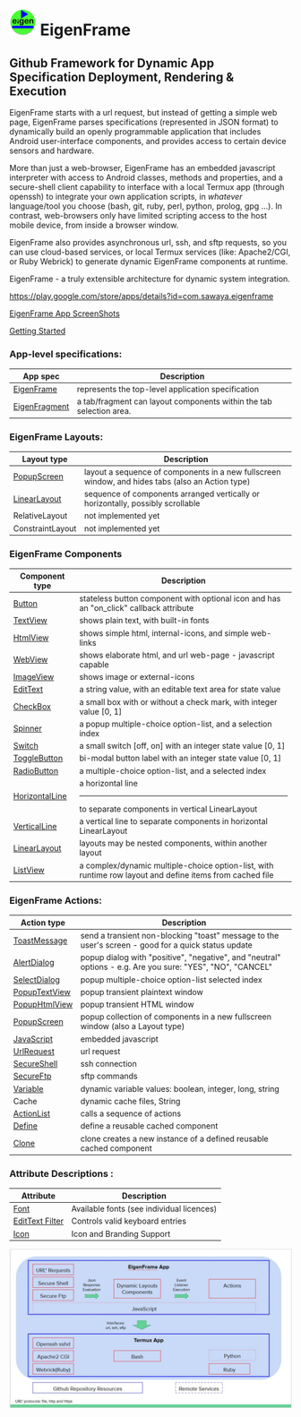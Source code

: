 # ![Alt](web/res/icon/mipmap-mdpi/ic_launcher_round.png "eigenframe") EigenFrame
## Github Framework for Dynamic App Specification Deployment, Rendering & Execution

EigenFrame starts with a url request, but instead of getting a simple web page, EigenFrame parses specifications (represented in JSON format) to dynamically build an openly programmable application that includes Android user-interface components, and provides access to certain device sensors and hardware.

More than just a web-browser, EigenFrame has an embedded javascript interpreter with access to Android classes, methods and properties, and a secure-shell client capability to interface with a local Termux app (through openssh) to integrate your own application scripts, in *whatever* language/tool you choose (bash, git, ruby, perl, python, prolog, gpg ...). In contrast, web-browsers only have limited scripting access to the host mobile device, from inside a browser window.

EigenFrame also provides asynchronous url, ssh, and sftp requests, so you can use cloud-based services, or local Termux services (like: Apache2/CGI, or Ruby Webrick) to generate dynamic EigenFrame components at runtime.

EigenFrame - a truly extensible architecture for dynamic system integration.

https://play.google.com/store/apps/details?id=com.sawaya.eigenframe

[EigenFrame App ScreenShots](./web/docs/EigenFrameApp.md)

[Getting Started](./web/docs/initial-setup.md)

### App-level specifications:

App spec | Description 
-------------- | ----------- 
[EigenFrame](./web/docs/EigenFrame.md)  | represents the top-level application specification 
[EigenFragment](./web/docs/EigenFragment.md)  | a tab/fragment can layout components within the tab selection area. 


### EigenFrame Layouts:

Layout type | Description 
----------- | ----------- 
[PopupScreen](./web/docs/PopupScreen.md) | layout a sequence of components in a new fullscreen window, and hides tabs (also an Action type) 
[LinearLayout](./web/docs/LinearLayout.md)  | sequence of components arranged vertically or horizontally, possibly scrollable 
RelativeLayout | not implemented yet 
ConstraintLayout | not implemented yet 

### EigenFrame Components

Component type | Description 
-------------- | ----------- 
[Button](./web/docs/Button.md)  | stateless button component with optional icon and has an "on_click" callback attribute  
[TextView](./web/docs/TextView.md)  | shows plain text, with built-in fonts 
[HtmlView](./web/docs/HtmlView.md)  | shows simple html, internal-icons, and simple web-links 
[WebView](./web/docs/WebView.md)  | shows elaborate html, and url web-page  - javascript capable 
[ImageView](./web/docs/ImageView.md)  | shows image or external-icons 
[EditText](./web/docs/EditText.md) | a string value, with an editable text area for state value 
[CheckBox](./web/docs/CheckBox.md) | a small box with or without a check mark, with integer value [0, 1] 
[Spinner](./web/docs/Spinner.md) | a popup multiple-choice option-list, and a selection index 
[Switch](./web/docs/Switch.md) | a small switch [off, on] with an integer state value [0, 1] 
[ToggleButton](./web/docs/ToggleButton.md) | bi-modal button label with an integer state value [0, 1] 
[RadioButton](./web/docs/RadioButton.md) | a multiple-choice option-list, and a selected index 
[HorizontalLine](./web/docs/HorizontalLine.md) | a horizontal line <hr/> to separate components in vertical LinearLayout 
[VerticalLine](./web/docs/VerticalLine.md) | a vertical line to separate components in horizontal LinearLayout 
[LinearLayout](./web/docs/LinearLayout.md)  | layouts may be nested components, within another layout 
[ListView](./web/docs/ListView.md) | a complex/dynamic multiple-choice option-list, with runtime row layout and define items from cached file 

### EigenFrame Actions:

Action type | Description
----------- | ----------- 
[ToastMessage](./web/docs/ToastMessage.md) | send a transient non-blocking "toast" message to the user's screen - good for a quick status update 
[AlertDialog](./web/docs/AlertDialog.md) | popup dialog with "positive", "negative", and "neutral" options - e.g. Are you sure: "YES", "NO", "CANCEL" 
[SelectDialog](./web/docs/SelectDialog.md) | popup multiple-choice option-list selected index
[PopupTextView](./web/docs/PopupTextView.md) | popup transient plaintext window
[PopupHtmlView](./web/docs/PopupHtmlView.md) | popup transient HTML window 
[PopupScreen](./web/docs/PopupScreen.md) | popup collection of components in a new fullscreen window (also a Layout type)
[JavaScript](./web/docs/JavaScript.md) | embedded javascript  
[UrlRequest](./web/docs/UrlRequest.md) | url request
[SecureShell](./web/docs/SecureShell.md) | ssh connection 
[SecureFtp](./web/docs/SecureFtp.md) | sftp commands 
[Variable](./web/docs/Variable.md) | dynamic variable values: boolean, integer, long, string  
Cache | dynamic cache files, String | BinaryArray (not implemented yet)
[ActionList](./web/docs/ActionList.md) | calls a sequence of actions 
[Define](./web/docs/Define.md) | define a reusable cached component 
[Clone](./web/docs/Clone.md) | clone creates a new instance of a defined reusable cached component 

### Attribute Descriptions :

Attribute | Description
--------- | ----------- 
[Font](./web/docs/font.md) | Available fonts (see individual licences)
[EditText Filter](./web/docs/EditText-filter.md) | Controls valid keyboard entries
[Icon](./web/docs/icon.md) | Icon and Branding Support


![Alt](web/docs/EigenFrame-Overview.JPG "eigenframe")

